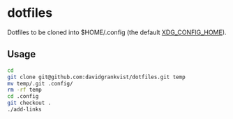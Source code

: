 # dotfiles
Dotfiles to be cloned into $HOME/.config (the default [XDG_CONFIG_HOME](https://specifications.freedesktop.org/basedir-spec/basedir-spec-latest.html)).
## Usage
```bash
cd
git clone git@github.com:davidgrankvist/dotfiles.git temp
mv temp/.git .config/
rm -rf temp
cd .config
git checkout .
./add-links
```
